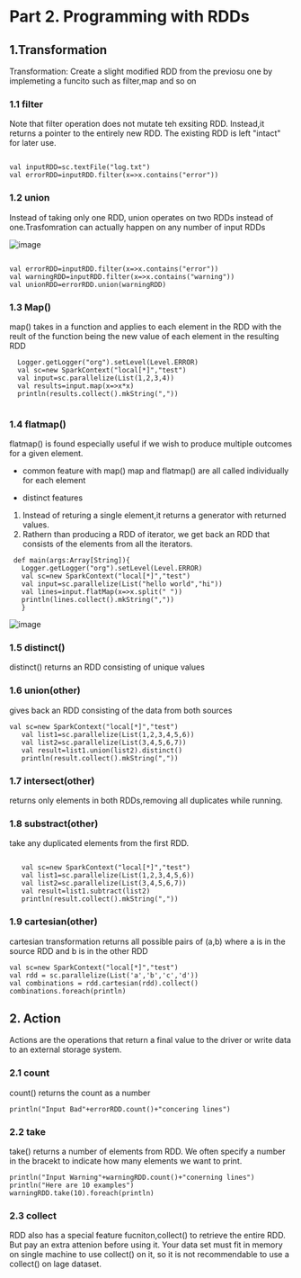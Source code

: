 # Part 2. Programming with RDDs

## 1.Transformation 
Transformation: Create a slight modified RDD from the previosu one by implemeting a funcito such as filter,map and so on

### 1.1 filter

Note that filter operation does not mutate teh exsiting RDD. Instead,it returns a pointer to the entirely new RDD. 
The existing RDD is left "intact" for later use.

```spark

val inputRDD=sc.textFile("log.txt")
val errorRDD=inputRDD.filter(x=>x.contains("error"))
```
### 1.2 union

Instead of taking only one RDD, union operates on two RDDs instead of one.Trasfomration can actually happen on any number of input RDDs

![image](https://user-images.githubusercontent.com/53164959/94438178-b61fcb00-01d9-11eb-8218-1e5fd14c87ad.png)

```spark

val errorRDD=inputRDD.filter(x=>x.contains("error"))
val warningRDD=inputRDD.filter(x=>x.contains("warning"))
val unionRDD=errorRDD.union(warningRDD)
```

### 1.3 Map()
map() takes in a function and applies to each element in the RDD with the reult of the function being the new value of each element in the resulting RDD


```spark
  Logger.getLogger("org").setLevel(Level.ERROR)
  val sc=new SparkContext("local[*]","test")
  val input=sc.parallelize(List(1,2,3,4))
  val results=input.map(x=>x*x)
  println(results.collect().mkString(","))
  
```

### 1.4 flatmap()

flatmap() is found especially useful if we wish to produce multiple outcomes for a given element.

- common feature with map()
map and flatmap() are all called individually for each element

- distinct features
1) Instead of returing a single element,it returns a generator with returned values.
2) Rathern than producing a RDD of iterator, we get back an RDD that consists of the elements from all the iterators.
  
```spark
 def main(args:Array[String]){
   Logger.getLogger("org").setLevel(Level.ERROR)
   val sc=new SparkContext("local[*]","test")
   val input=sc.parallelize(List("hello world","hi"))
   val lines=input.flatMap(x=>x.split(" "))
   println(lines.collect().mkString(","))
   }

```


![image](https://user-images.githubusercontent.com/53164959/94451786-c8a20080-01e9-11eb-998f-e3c1c78fae49.png)


### 1.5 distinct()

distinct() returns an RDD consisting of unique values 

### 1.6 union(other)

gives back an RDD consisting of the data from both sources

```spark
val sc=new SparkContext("local[*]","test")
   val list1=sc.parallelize(List(1,2,3,4,5,6))
   val list2=sc.parallelize(List(3,4,5,6,7))
   val result=list1.union(list2).distinct()
   println(result.collect().mkString(","))
```



### 1.7 intersect(other)

returns only elements in both RDDs,removing all duplicates while running.


### 1.8 substract(other)
take any duplicated elements from the first RDD. 

```spark

   val sc=new SparkContext("local[*]","test")
   val list1=sc.parallelize(List(1,2,3,4,5,6))
   val list2=sc.parallelize(List(3,4,5,6,7))
   val result=list1.subtract(list2)
   println(result.collect().mkString(","))
```

### 1.9 cartesian(other)

cartesian transformation returns all possible pairs of (a,b) where a is in the source RDD and b is in the other RDD
```spark
val sc=new SparkContext("local[*]","test")
val rdd = sc.parallelize(List('a','b','c','d'))
val combinations = rdd.cartesian(rdd).collect()
combinations.foreach(println)

```


## 2. Action

Actions are the operations that return a final value to the driver or write data to an external storage system.


### 2.1 count

count() returns the count as a number

```spark
println("Input Bad"+errorRDD.count()+"concering lines")
```


### 2.2 take

take() returns a number of elements from RDD. We often specify a number in the bracekt to indicate how many elements we want to print.

```spark
println("Input Warning"+warningRDD.count()+"conerning lines")
println("Here are 10 examples")
warningRDD.take(10).foreach(println)
```


### 2.3 collect

RDD also has a special feature fucniton,collect() to retrieve the entire RDD. But pay an extra attenion before using it. Your data set must fit in memory
on single machine to use collect() on it, so it is not recommendable to use a collect() on lage dataset.




